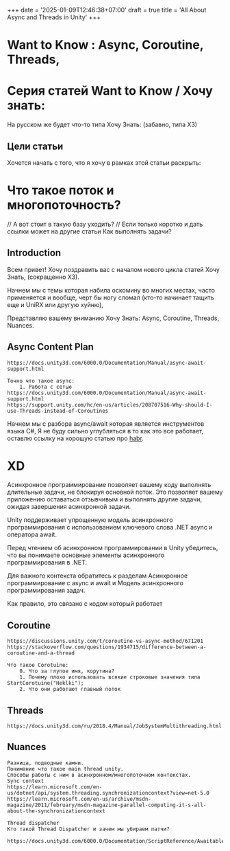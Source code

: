 +++
date = '2025-01-09T12:46:38+07:00'
draft = true
title = 'All About Async and Threads in Unity'
+++

# Want to Know : Async, Coroutine, Threads,

# Серия статей Want to Know / Хочу знать:
На русском же будет что-то типа Хочу Знать: (забавно, типа ХЗ)

## Цели статьи

Хочется начать с того, что я хочу в рамках этой статьи раскрыть:

# Что такое поток и многопоточность?
// А вот стоит в такую базу уходить?
// Если только коротко и дать ссылки может на другие статьи
Как выполнять задачи?


## Introduction

Всем привет! Хочу поздравить вас с началом нового цикла статей Хочу Знать, (сокращенно ХЗ).

Начнем мы с темы которая набила оскомину во многих местах, часто применяется и вообще, черт бы ногу сломал (кто-то начинает тащить еще и UniRX или другую хуйню), 

Представляю вашему вниманию Хочу Знать: Async, Coroutine, Threads, Nuances.

## Async Content Plan
    https://docs.unity3d.com/6000.0/Documentation/Manual/async-await-support.html

    Точно что такое async:
        1. Работа с сетью
    https://docs.unity3d.com/6000.0/Documentation/Manual/async-await-support.html
    https://support.unity.com/hc/en-us/articles/208707516-Why-should-I-use-Threads-instead-of-Coroutines

Начнем мы с разбора async/await которая является инструментов языка C#,
Я не буду сильно углубляться в то как это все работает, оставлю ссылку на хорошую статью про [habr](https://habr.com/ru/articles/470830/).

# XD
Асинхронное программирование позволяет вашему коду выполнять длительные задачи, не блокируя основной поток. Это позволяет вашему приложению оставаться отзывчивым и выполнять другие задачи, ожидая завершения асинхронной задачи.

Unity поддерживает упрощенную модель асинхронного программирования с использованием ключевого слова .NET async и оператора await.

Перед чтением об асинхронном программировании в Unity убедитесь, что вы понимаете основные элементы асинхронного программирования в .NET. 

Для важного контекста обратитесь к разделам Асинхронное программирование с async и await и Модель асинхронного программирования задач.

Как правило, это связано с кодом который работает 

## Coroutine
    https://discussions.unity.com/t/coroutine-vs-async-method/671201
    https://stackoverflow.com/questions/1934715/difference-between-a-coroutine-and-a-thread

    Что такое Corotuine:
        0. Что за глупое имя, корутина?
        1. Почему плохо использовать всякие строковые значения типа StartCorotuine("Heklki");
        2. Что они работают главный поток

## Threads
    https://docs.unity3d.com/ru/2018.4/Manual/JobSystemMultithreading.html

## Nuances
    Разница, подводные камни. 
    Понимание что такое main thread unity. 
    Способы работы с ним в асинхронном/многопоточном контекстах.
    Sync context
    https://learn.microsoft.com/en-us/dotnet/api/system.threading.synchronizationcontext?view=net-5.0
    https://learn.microsoft.com/en-us/archive/msdn-magazine/2011/february/msdn-magazine-parallel-computing-it-s-all-about-the-synchronizationcontext

    Thread dispatcher
    Кто такой Thread Dispatcher и зачем мы убираем патчи?

    https://docs.unity3d.com/6000.0/Documentation/ScriptReference/Awaitable.html

